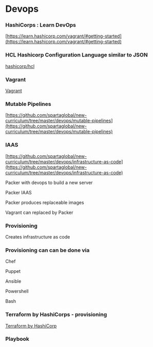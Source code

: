 # Devops

### HashiCorps : Learn DevOps

[https://learn.hashicorp.com/vagrant/#getting-started](https://learn.hashicorp.com/vagrant/#getting-started) 

### HCL Hashicorp Configuration Language similar to JSON

[hashicorp/hcl](https://github.com/hashicorp/hcl)

### Vagrant

[Vagrant](Devops/Vagrant.md)

### Mutable Pipelines

[https://github.com/spartaglobal/new-curriculum/tree/master/devops/mutable-pipelines](https://github.com/spartaglobal/new-curriculum/tree/master/devops/mutable-pipelines) 

### IAAS

[https://github.com/spartaglobal/new-curriculum/tree/master/devops/infrastructure-as-code](https://github.com/spartaglobal/new-curriculum/tree/master/devops/infrastructure-as-code) 

Packer with devops to build a new server 

Packer IAAS 

Packer produces replaceable images

Vagrant can replaced by Packer 

### Provisioning

Creates infrastructure as code

### Provisioning can can be done via

Chef

Puppet 

Ansible 

Powershell 

Bash 

### Terraform by HashiCorps - provisioning

[Terraform by HashiCorp](https://www.terraform.io/)

### Playbook